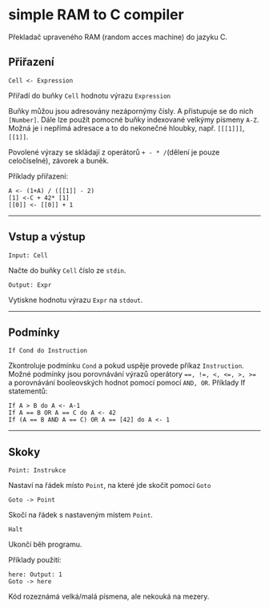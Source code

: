 # simple RAM to C compiler

Překladač upraveného RAM (random acces machine) do jazyku C.



## Přiřazení

```
Cell <- Expression
```
Přiřadí do buňky `Cell` hodnotu výrazu `Expression`

Buňky můžou jsou adresovány nezápornýmy čísly. A přistupuje se do nich `[Number]`. Dále lze použít pomocné buňky
indexované velkýmy písmeny `A-Z`. Možná je i nepřímá adresace a to do nekonečné hloubky, např. `[[[1]]]`, `[[1]]`.

Povolené výrazy se skládají z operátorů `+ - * /`(dělení je pouze celočíselné), závorek a buněk.

Příklady přiřazení:
```
A <- (1+A) / ([[1]] - 2)
[1] <-C + 42* [1]
[[0]] <- [[0]] + 1
```

-------------------------------------------------------------------------------------

## Vstup a výstup

```
Input: Cell
```
Načte do buňky `Cell` číslo ze `stdin`.

```
Output: Expr
```
Vytiskne hodnotu výrazu `Expr` na `stdout`.



-------------------------------------------------------------------------------------


## Podmínky

```
If Cond do Instruction
```
Zkontroluje podmínku `Cond` a pokud uspěje provede příkaz `Instruction`. Možné podmínky jsou porovnávání výrazů
operátory `==, !=, <, <=, >, >=` a porovnávání booleovských hodnot pomocí pomocí `AND, OR`. Příklady If statementů:
```
If A > B do A <- A-1
If A == B OR A == C do A <- 42
If (A == B AND A == C) OR A == [42] do A <- 1
```

-------------------------------------------------------------------------------------

## Skoky

```
Point: Instrukce
```
Nastaví na řádek místo `Point`, na které jde skočit pomocí `Goto`


```
Goto -> Point
```
Skočí na řádek s nastaveným místem `Point`.

```
Halt
```
Ukončí běh programu.

Příklady použití:

```
here: Output: 1
Goto -> here
```
Kód rozeznámá velká/malá písmena, ale nekouká na mezery. 

